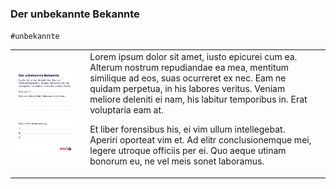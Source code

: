 <h3 id="unbekannte">Der unbekannte Bekannte</h3>
<code>#unbekannte</code>
<table>
<tr>
<td>
<img src="cards/card11.png" width="90%"/>
</td>
<td>
Lorem ipsum dolor sit amet, iusto epicurei cum ea. Alterum nostrum repudiandae ea mea, mentitum similique ad eos, suas ocurreret ex nec. Eam ne quidam perpetua, in his labores veritus. Veniam meliore deleniti ei nam, his labitur temporibus in. Erat voluptaria eam at.

Et liber forensibus his, ei vim ullum intellegebat. Aperiri oporteat vim et. Ad elitr conclusionemque mei, legere utroque officiis per ei. Quo aeque utinam bonorum eu, ne vel meis sonet laboramus.
<td>
</tr>
</table>

